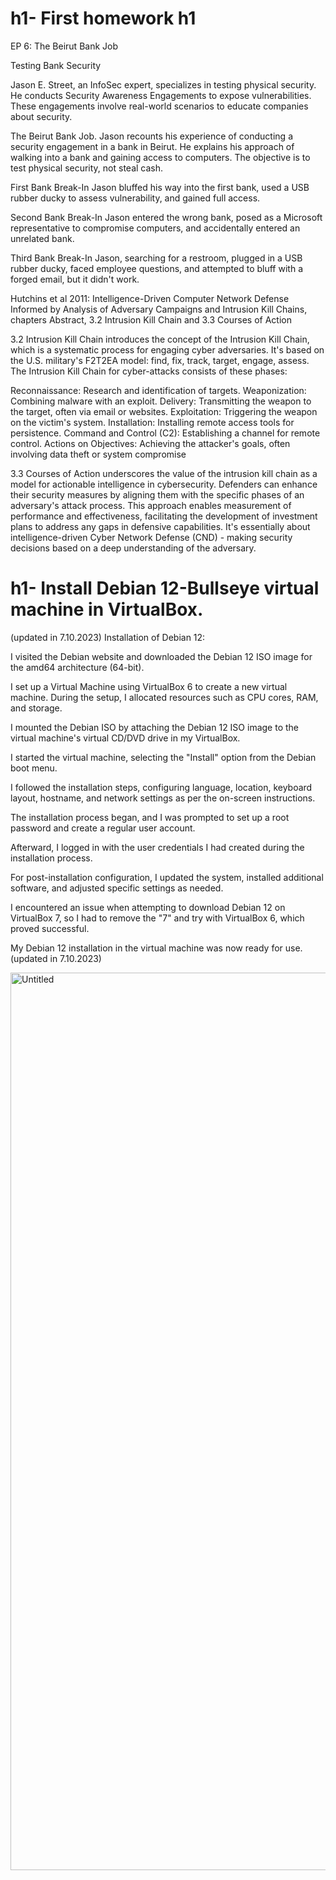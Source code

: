 # h1- First homework h1


EP 6: The Beirut Bank Job 

Testing Bank Security

Jason E. Street, an InfoSec expert, specializes in testing physical security.
He conducts Security Awareness Engagements to expose vulnerabilities.
These engagements involve real-world scenarios to educate companies about security.

The Beirut Bank Job.
Jason recounts his experience of conducting a security engagement in a bank in Beirut.
He explains his approach of walking into a bank and gaining access to computers.
The objective is to test physical security, not steal cash.

First Bank Break-In
Jason bluffed his way into the first bank, used a USB rubber ducky to assess vulnerability, and gained full access.

Second Bank Break-In
Jason entered the wrong bank, posed as a Microsoft representative to compromise computers, and accidentally entered an unrelated bank.

Third Bank Break-In
Jason, searching for a restroom, plugged in a USB rubber ducky, faced employee questions, and attempted to bluff with a forged email, but it didn't work.  


Hutchins et al 2011: Intelligence-Driven Computer Network Defense Informed by Analysis of Adversary Campaigns and Intrusion Kill Chains, chapters Abstract,
3.2 Intrusion Kill Chain and 3.3 Courses of Action  

3.2 Intrusion Kill Chain introduces the concept of the Intrusion Kill Chain, which is a systematic process for engaging cyber adversaries. 
It's based on the U.S. military's F2T2EA model: find, fix, track, target, engage, assess. The Intrusion Kill Chain for cyber-attacks consists of these phases:

Reconnaissance: Research and identification of targets.
Weaponization: Combining malware with an exploit.
Delivery: Transmitting the weapon to the target, often via email or websites.
Exploitation: Triggering the weapon on the victim's system.
Installation: Installing remote access tools for persistence.
Command and Control (C2): Establishing a channel for remote control.
Actions on Objectives: Achieving the attacker's goals, often involving data theft or system compromise


3.3 Courses of Action underscores the value of the intrusion kill chain as a model for actionable intelligence in cybersecurity. 
Defenders can enhance their security measures by aligning them with the specific phases of an adversary's attack process. 
This approach enables measurement of performance and effectiveness, facilitating the development of investment plans to address any gaps in defensive capabilities.
It's essentially about intelligence-driven Cyber Network Defense (CND) - making security decisions based on a deep understanding of the adversary.

# h1- Install Debian 12-Bullseye virtual machine in VirtualBox.
(updated in 7.10.2023)
Installation of Debian 12:

I visited the Debian website and downloaded the Debian 12 ISO image for the amd64 architecture (64-bit).

I set up a Virtual Machine using VirtualBox 6 to create a new virtual machine. During the setup, I allocated resources such as CPU cores, RAM, and storage.

I mounted the Debian ISO by attaching the Debian 12 ISO image to the virtual machine's virtual CD/DVD drive in my VirtualBox.

I started the virtual machine, selecting the "Install" option from the Debian boot menu.

I followed the installation steps, configuring language, location, keyboard layout, hostname, and network settings as per the on-screen instructions.

The installation process began, and I was prompted to set up a root password and create a regular user account.

Afterward, I logged in with the user credentials I had created during the installation process.

For post-installation configuration, I updated the system, installed additional software, and adjusted specific settings as needed.

I encountered an issue when attempting to download Debian 12 on VirtualBox 7, so I had to remove the "7" and try with VirtualBox 6, which proved successful.

My Debian 12 installation in the virtual machine was now ready for use. (updated in 7.10.2023)

<img width="1436" alt="Untitled" src="https://github.com/bgs291/information-security-/assets/142784195/03cc054a-4518-4c74-9fed-bbcc5033544e">

